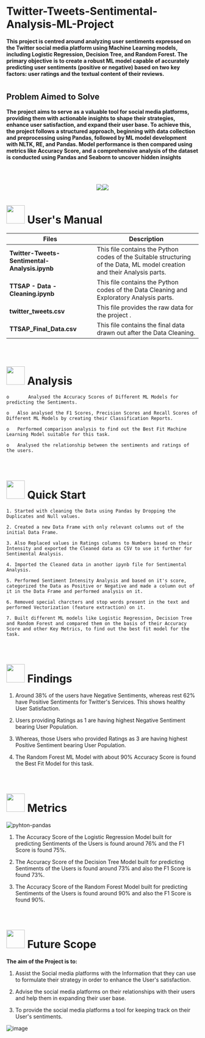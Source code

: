 # Twitter-Tweets-Sentimental-Analysis-ML-Project

**This project is centred around analyzing user sentiments expressed on the Twitter social media platform using Machine Learning models, including Logistic Regression, Decision Tree, and Random Forest. The primary objective is to create a robust ML model capable of accurately predicting user sentiments (positive or negative) based on two key factors: user ratings and the textual content of their reviews.**
#

## Problem Aimed to Solve
**The project aims to serve as a valuable tool for social media platforms, providing them with actionable insights to shape their strategies, enhance user satisfaction, and expand their user base. To achieve this, the project follows a structured approach, beginning with data collection and preprocessing using Pandas, followed by ML model development with NLTK, RE, and Pandas. Model performance is then compared using metrics like Accuracy Score, and a comprehensive analysis of the dataset is conducted using Pandas and Seaborn to uncover hidden insights**


<br>
<br>
<p align="center"><a><img src="https://forthebadge.com/images/badges/built-with-love.svg"><img src="https://forthebadge.com/images/badges/made-with-python.svg"></a></p>

#  <img src="https://user-images.githubusercontent.com/106439762/181935629-b3c47bd3-77fb-4431-a11c-ff8ba0942b63.gif" width="48" height="48"> **User's Manual**

| Files| Description |
| ------------- | ------------- |
| **Twitter-Tweets-Sentimental-Analysis.ipynb** | This file contains the Python codes of the Suitable structuring of the Data, ML model creation and their Analysis parts. |
| **TTSAP - Data - Cleaning.ipynb** | This file contains the Python codes of the Data Cleaning and Exploratory Analysis parts. |
| **twitter_tweets.csv**  | This file provides the raw data for the project .  |
| **TTSAP_Final_Data.csv**  | This file contains the final data drawn out after the Data Cleaning.  |
<br>


#  <img src=https://user-images.githubusercontent.com/106439762/178428775-03d67679-9aa4-4b08-91e9-6eb6ed8faf66.gif  width="48" height="48"> Analysis
   
    
    o       Analysed the Accuracy Scores of Different ML Models for predicting the Sentiments.
    
    o	Also analysed the F1 Scores, Precision Scores and Recall Scores of Different ML Models by creating their Classification Reports.
     
    o	Performed comparison analysis to find out the Best Fit Machine Learning Model suitable for this task.
  
    o	Analysed the relationship between the sentiments and ratings of the users.

<br>

# <img src="https://user-images.githubusercontent.com/106439762/181937125-2a4b22a3-f8a9-4226-bbd3-df972f9dbbc4.gif" width="48" height="48" > Quick Start

    1. Started with cleaning the Data using Pandas by Dropping the Duplicates and Null values.
    
    2. Created a new Data Frame with only relevant columns out of the initial Data Frame.
 
    3. Also Replaced values in Ratings columns to Numbers based on their Intensity and exported the Cleaned data as CSV to use it further for Sentimental Analysis.
    
    4. Imported the Cleaned data in another ipynb file for Sentimental Analysis. 
    
    5. Performed Sentiment Intensity Analysis and based on it's score, categorized the Data as Positive or Negative and made a column out of it in the Data Frame and performed analysis on it.
    
    6. Removed special charcters and stop words present in the text and performed Vectorization (feature extraction) on it.
   
    7. Built different ML models like Logistic Regression, Decision Tree and Random Forest and compared them on the basis of their Accuracy Score and other Key Metrics, to find out the best fit model for the task.
   
<br>

# <img src="https://user-images.githubusercontent.com/108053296/185756908-fbb62168-d923-48f2-992f-b8e2fde848fe.gif" width="48" height="48" > Findings
   
   1. Around 38% of the users have Negative Sentiments, whereas rest 62% have Positive Sentiments for Twitter's Services. This shows healthy User Satisfaction.
   
   2. Users providing Ratings as 1 are having highest Negative Sentiment bearing User Population.
   
   3. Whereas, those Users who provided Ratings as 3 are having highest Positive Sentiment bearing User Population.
   
   4. The Random Forest ML Model with about 90% Accuracy Score is found the Best Fit Model for this task.
   
   <br>
   
   #  <img src=https://user-images.githubusercontent.com/106439762/178803205-47a08ce7-2187-4f96-b301-a2b68690619a.gif width="48" height="48" > Metrics
![pyhton-pandas](https://user-images.githubusercontent.com/106439762/177094844-d74edfa1-823d-4f17-8d94-3600e058cf1e.svg)
   
   1. The Accuracy Score of the Logistic Regression Model built for predicting Sentiments of the Users is found around 76% and the F1 Score is found 75%.
   
   2. The Accuracy Score of the Decision Tree Model built for predicting Sentiments of the Users is found around 73% and also the F1 Score is found 73%.
   
   3. The Accuracy Score of the Random Forest Model built for predicting Sentiments of the Users is found around 90% and also the F1 Score is found 90%.
   
   <br>
   
   
   #  <img src=https://user-images.githubusercontent.com/106439762/178803205-47a08ce7-2187-4f96-b301-a2b68690619a.gif width="48" height="48" > Future Scope
   
   <B> The aim of the Project is to: </B>
   
   1. Assist the Social media platforms with the Information that they can use to formulate their strategy in order to enhance the User's satisfaction.
   
   2. Advise the social media platforms on their relationships with their users and help them in expanding their user base.
   
   3. To provide the social media platforms a tool for keeping track on their User's sentiments.
   
   
   
    

![image](https://user-images.githubusercontent.com/108053296/189940016-b2f9ffd2-ff3c-46a7-90a0-ac2929953469.png)
